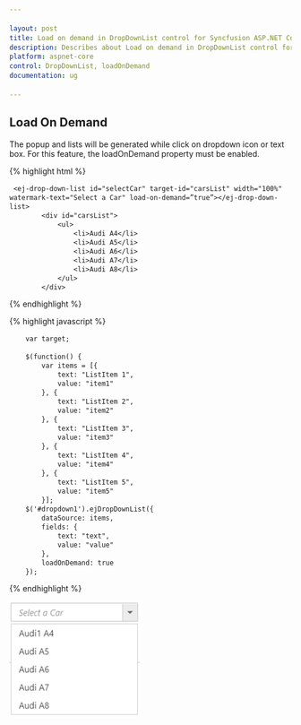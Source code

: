 ```yaml
---

layout: post
title: Load on demand in DropDownList control for Syncfusion ASP.NET Core
description: Describes about Load on demand in DropDownList control for Syncfusion ASP.NET Core
platform: aspnet-core
control: DropDownList, loadOnDemand
documentation: ug

---
```


## Load On Demand

The popup and lists will be generated while click on dropdown icon or text box. For this feature, the loadOnDemand property must be enabled.

{% highlight html %}

     <ej-drop-down-list id="selectCar" target-id="carsList" width="100%" watermark-text="Select a Car" load-on-demand=”true”></ej-drop-down-list>
            <div id="carsList">
                <ul>
                    <li>Audi A4</li>
                    <li>Audi A5</li>
                    <li>Audi A6</li>
                    <li>Audi A7</li>
                    <li>Audi A8</li>
                </ul>
            </div>

     
{% endhighlight %}

{% highlight javascript %}
  
        var target;
        
		$(function() { 
            var items = [{
                text: "ListItem 1",
                value: "item1"
            }, {
                text: "ListItem 2",
                value: "item2"
            }, {
                text: "ListItem 3",
                value: "item3"
            }, {
                text: "ListItem 4",
                value: "item4"
            }, {
                text: "ListItem 5",
                value: "item5"
            }];
        $('#dropdown1').ejDropDownList({
            dataSource: items,
            fields: {
                text: "text",
                value: "value"
            },
            loadOnDemand: true
        });
        
       

{% endhighlight %}

![](LoadOnDemand/loadondemand.png)